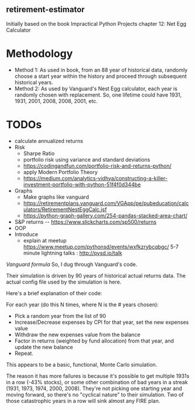 ## retirement-estimator
Initially based on the book Impractical Python Projects chapter 12: Net Egg Calculator

# Methodology
- Method 1: As used in book, from an 88 year of historical data, randomly choose a start year within the history and proceed through subsequent historical years.
- Method 2: As used by Vanguard's Nest Egg calculator, each year is randomly chosen with replacement. So, one lifetime could have 1931, 1931, 2001, 2008, 2008, 2001, etc. 

# TODOs
- calculate annualized returns
- Risk
  - Sharpe Ratio
  - portfolio risk using variance and standard deviations 
  - https://codingandfun.com/portfolio-risk-and-returns-python/
  - apply Modern Portfolio Theory 
  - https://medium.com/analytics-vidhya/constructing-a-killer-investment-portfolio-with-python-51f4f0d344be
- Graphs
  - Make graphs like vanguard
  - https://retirementplans.vanguard.com/VGApp/pe/pubeducation/calculators/RetirementNestEggCalc.jsf
  - https://python-graph-gallery.com/254-pandas-stacked-area-chart/
- S&P returns 
-- https://www.slickcharts.com/sp500/returns
- OOP
- Introduce
  - explain at meetup https://www.meetup.com/pythonsd/events/wxfkzrybcqbgc/  5-7 minute lightning talks : http://pysd.io/talk

*Vanguard formula*
So, I dug through Vanguard's code.

Their simulation is driven by 90 years of historical actual returns data. The actual config file used by the simulation is here.

Here's a brief explanation of their code:

For each year (do this N times, where N is the # years chosen):
- Pick a random year from the list of 90
- Increase/Decrease expenses by CPI for that year, set the new expenses value
- Withdraw the new expenses value from the balance
- Factor in returns (weighted by fund allocation) from that year, and update the new balance
- Repeat.

This appears to be a basic, functional, Monte Carlo simulation.

The reason it has more failures is because it's possible to get multiple 1931s in a row (-43% stocks), or some other combination of bad years in a streak (1931, 1973, 1974, 2000, 2008). They're not picking one starting year and moving forward, so there's no "cyclical nature" to their simulation. Two of those catastrophic years in a row will sink almost any FIRE plan.
